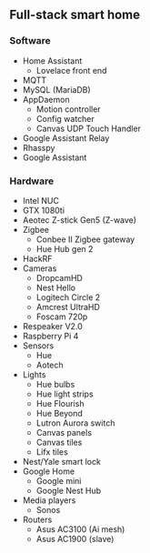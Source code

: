 ## Full-stack smart home

### Software

- Home Assistant
   - Lovelace front end
- MQTT
- MySQL (MariaDB)
- AppDaemon
   - Motion controller
   - Config watcher
   - Canvas UDP Touch Handler
- Google Assistant Relay
- Rhasspy
- Google Assistant

### Hardware

- Intel NUC
- GTX 1080ti
- Aeotec Z-stick Gen5 (Z-wave)
- Zigbee
   - Conbee II Zigbee gateway
   - Hue Hub gen 2
- HackRF
- Cameras
   - DropcamHD
   - Nest Hello
   - Logitech Circle 2
   - Amcrest UltraHD
   - Foscam 720p
- Respeaker V2.0
- Raspberry Pi 4
- Sensors
   - Hue
   - Aotech
- Lights
   - Hue bulbs
   - Hue light strips
   - Hue Flourish
   - Hue Beyond
   - Lutron Aurora switch
   - Canvas panels
   - Canvas tiles
   - Lifx tiles
- Nest/Yale smart lock
- Google Home
   - Google mini
   - Google Nest Hub
- Media players
   - Sonos
- Routers
   - Asus AC3100 (Ai mesh)
   - Asus AC1900 (slave)
